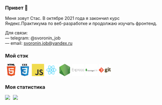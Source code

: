 ### Привет 👋
Меня зовут Стас. В октябре 2021 года я закончил курс Яндекс.Практикума по веб-разработке и продолжаю изучать фронтенд.

Для связи: </br>
— telegram: @svoronin_job </br>
— email: svoronin.job@yandex.ru </br>

### Мой стэк
<p>
  <img
    src="https://raw.githubusercontent.com/github/explore/80688e429a7d4ef2fca1e82350fe8e3517d3494d/topics/html/html.png"
    alt="HTML"
    height="40"
  />
  <img
    src="https://raw.githubusercontent.com/github/explore/80688e429a7d4ef2fca1e82350fe8e3517d3494d/topics/css/css.png"
    alt="CSS"
    height="40"
  />
  <img
    src="https://raw.githubusercontent.com/github/explore/80688e429a7d4ef2fca1e82350fe8e3517d3494d/topics/javascript/javascript.png"
    alt="Javascript"
    height="40"
  />
  <img
    src="https://raw.githubusercontent.com/github/explore/80688e429a7d4ef2fca1e82350fe8e3517d3494d/topics/react/react.png"
    alt="React"
    height="40"
  />
  <img
    src="https://raw.githubusercontent.com/github/explore/80688e429a7d4ef2fca1e82350fe8e3517d3494d/topics/nodejs/nodejs.png"
    alt="NodeJS"
    height="40"
  />
  <img
    src="https://raw.githubusercontent.com/github/explore/80688e429a7d4ef2fca1e82350fe8e3517d3494d/topics/express/express.png"
    alt="Express"
    height="40"
  />
  <img
    src="https://raw.githubusercontent.com/github/explore/80688e429a7d4ef2fca1e82350fe8e3517d3494d/topics/mongodb/mongodb.png"
    alt="MongoDB"
    height="40"
  />
  <img
    src="https://raw.githubusercontent.com/github/explore/80688e429a7d4ef2fca1e82350fe8e3517d3494d/topics/git/git.png"
    alt="git"
    height="40"
  />
</p>

### Моя статистика
<div>
  <a href="https://github-readme-stats.vercel.app/api?username=stvor&hide=contribs&show_icons=true">
    <img
      src="https://github-readme-stats.vercel.app/api?username=stvor&hide=contribs,stars,issues&show_icons=true"
      align="left"
      height="130"
      style="margin-right: 10px"
    />
  </a>
  <a href="https://github-readme-stats.vercel.app/api/top-langs/?username=stvor&layout=compact">
    <img
      src="https://github-readme-stats.vercel.app/api/top-langs/?username=stvor&layout=compact"
      align="left"
      height="130"
    />
  </a>
</div>
